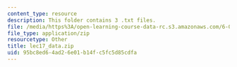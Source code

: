 ```yaml
---
content_type: resource
description: This folder contains 3 .txt files.
file: /media/https%3A/open-learning-course-data-rc.s3.amazonaws.com/6-00sc-introduction-to-computer-science-and-programming-spring-2011/95bc8ed64ad26e01b14fc5fc5d85cdfa_lec17_data.zip
file_type: application/zip
resourcetype: Other
title: lec17_data.zip
uid: 95bc8ed6-4ad2-6e01-b14f-c5fc5d85cdfa
---
```

